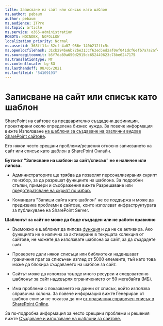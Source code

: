 ```yaml
---
title: Записване на сайт или списък като шаблон
ms.author: pebaum
author: pebaum
ms.audience: ITPro
ms.topic: article
ms.service: o365-administration
ROBOTS: NOINDEX, NOFOLLOW
localization_priority: Normal
ms.assetid: 368ff1fa-82cf-4a07-986e-140b212ffc5c
ms.openlocfilehash: 31cb294be6b72be313cf63ed5ed2af0ef041dcf6efb7a7a2af4e1b6a9a149c43
ms.sourcegitcommit: b5f7da89a650d2915dc652449623c78be6247175
ms.translationtype: MT
ms.contentlocale: bg-BG
ms.lasthandoff: 08/05/2021
ms.locfileid: "54109193"
---
```

# <a name="save-site-or-list-as-a-template"></a>Записване на сайт или списък като шаблон

SharePoint на сайтове са предварително създадени дефиниции, проектирани около определена бизнес нужда. За повече информация вижте Използване [на шаблони за създаване на различни видове SharePoint сайтове](https://support.office.com/article/using-templates-to-create-different-kinds-of-sharepoint-sites-449eccec-ff99-4cf3-b62e-dcfee37e8da4).

Ето някои често срещани проблеми/решения относно записването на сайт или списък като шаблон в SharePoint Онлайн.

**Бутонът "Записване на шаблон за сайт/списък" не е наличен или липсва.** 

- Администраторите ще трябва да позволят персонализирания скрипт по избор, за да разрешат функциите на шаблона. За подробни стъпки, примери и съображения вижте Разрешаване или [предотвратяване на скрипт по избор.](https://docs.microsoft.com/sharepoint/allow-or-prevent-custom-script)


- Командата "Запиши сайта като шаблон" не се поддържа и може да предизвика проблеми в сайтове, които използват инфраструктурата за публикуване на SharePoint Server.


**Шаблонът за сайт не може да бъде създаден или не работи правилно**

- Възможно е шаблонът да липсва [функция](https://social.technet.microsoft.com/wiki/contents/articles/14423.sharepoint-2013-existing-features-guid.aspx) и да не се активира. Ако функцията не е налична за активиране в текущата колекция от сайтове, не можете да използвате шаблона за сайт, за да създадете сайт.


- Проверете дали някои списъци или библиотеки [](https://support.office.com/article/Manage-large-lists-and-libraries-in-SharePoint-B8588DAE-9387-48C2-9248-C24122F07C59) надвишават граничния праг за списъчен изглед от 5000 елемента, тъй като това може да блокира създаването на шаблон за сайт.


- Сайтът може да използва твърде много ресурси и следователно шаблонът за сайт надхвърля ограничението от 50 мегабайта (МБ).


- Има проблеми с показването на данни от списък, който използва справочна колона. За повече информация вижте Генериран от шаблон списък не показва данни [от правилния справочен списък в SharePoint Online](https://docs.microsoft.com/sharepoint/support/lists-and-libraries/template-generated-list-incorrect-data).


За по-подробна информация за често срещани проблеми и решения вижте [Създаване и използване на шаблони за сайтове.](https://support.office.com/article/Create-and-use-site-templates-60371B0F-00E0-4C49-A844-34759EBDD989)

